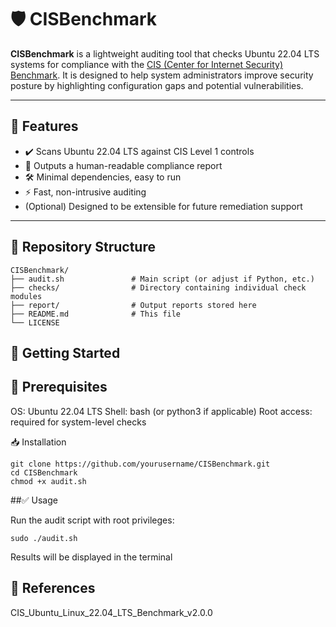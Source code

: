 # 🛡️ CISBenchmark

**CISBenchmark** is a lightweight auditing tool that checks Ubuntu 22.04 LTS systems for compliance with the [CIS (Center for Internet Security) Benchmark](https://www.cisecurity.org/benchmark/ubuntu_linux). It is designed to help system administrators improve security posture by highlighting configuration gaps and potential vulnerabilities.

---

## 📌 Features

- ✔️ Scans Ubuntu 22.04 LTS against CIS Level 1 controls
- 📄 Outputs a human-readable compliance report
- 🛠️ Minimal dependencies, easy to run
- ⚡ Fast, non-intrusive auditing
- (Optional) Designed to be extensible for future remediation support

---

## 📂 Repository Structure

```
CISBenchmark/
├── audit.sh               # Main script (or adjust if Python, etc.)
├── checks/                # Directory containing individual check modules
├── report/                # Output reports stored here
├── README.md              # This file
└── LICENSE
```

## 🚀 Getting Started

## 🔧 Prerequisites

OS: Ubuntu 22.04 LTS
Shell: bash (or python3 if applicable)
Root access: required for system-level checks

📥 Installation
```
git clone https://github.com/yourusername/CISBenchmark.git
cd CISBenchmark
chmod +x audit.sh
```
##✅ Usage

Run the audit script with root privileges:
```
sudo ./audit.sh
```
Results will be displayed in the terminal

## 🔗 References

CIS_Ubuntu_Linux_22.04_LTS_Benchmark_v2.0.0

